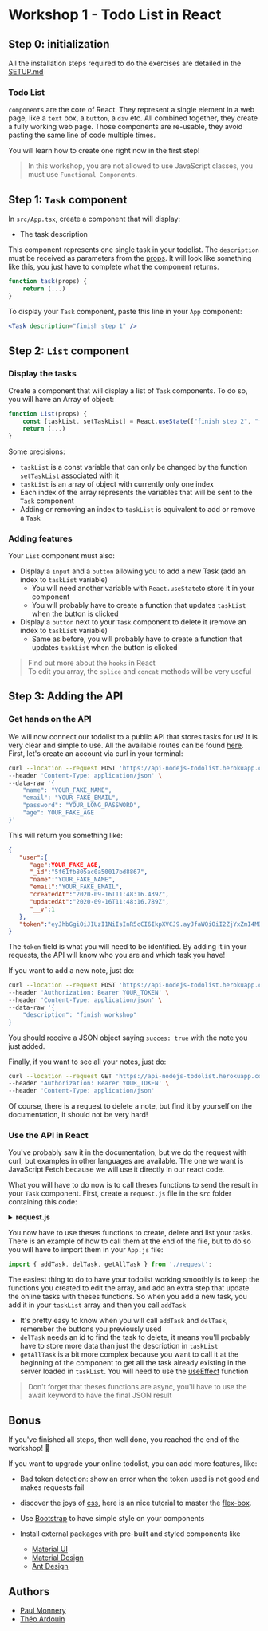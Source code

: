 # Workshop 1 - Todo List in React

## Step 0: initialization

All the installation steps required to do the exercises are detailed in the [SETUP.md](./SETUP.md)

### Todo List

`components` are the core of React. They represent a single element in a web page, like a `text` box, a `button`, a `div` etc. All combined together, they create a fully working web page. Those components are re-usable,  they avoid pasting the same line of code multiple times.  

You will learn how to create one right now in the first step!

> In this workshop, you are not allowed to use JavaScript classes, you must use `Functional Components`.

## Step 1: `Task` component

In `src/App.tsx`, create a component that will display:

- The task description

This component represents one single task in your todolist. The `description`  must be received as parameters from the [props](https://fr.reactjs.org/docs/components-and-props.html).  It will look like something like this, you just have to complete what the component returns.

```jsx
function task(props) {
    return (...)
}
```

To display your `Task` component, paste this line in your `App` component:

```jsx
<Task description="finish step 1" />
```

## Step 2: `List` component

### Display the tasks

Create a component that will display a list of `Task` components. To do so, you will have an Array of object:

```js
function List(props) {
	const [taskList, setTaskList] = React.useState(["finish step 2", "finish step 3"]);
    return (...)
}
```
Some precisions:

- `taskList` is a const variable that can only be changed by the function  `setTaskList` associated with it
- `taskList` is an array of object with currently only one index
- Each index of the array represents the variables that will be sent to the `Task` component
- Adding or removing an index to `taskList` is equivalent to add or remove a `Task`

### Adding features

Your `List` component must also:

- Display a `input` and a `button` allowing you to add a new Task (add an index to `taskList` variable)
  - You will need another variable with `React.useState`to store it in your component
  - You will probably have to create a function that updates `taskList` when the button is clicked
- Display a `button` next to your `Task` component to delete it (remove an index to `taskList` variable)
  - Same as before, you will probably have to create a function that updates `taskList` when the button is clicked

> Find out more about the `hooks` in React  
> To edit you array, the `splice` and `concat` methods will be very useful



## Step 3: Adding the API

### Get hands on the API

We will now connect our todolist to a public API that stores tasks for us! It is very clear and simple to use. All the available routes can be found [here](https://documenter.getpostman.com/view/8858534/SW7dX7JG?version=latest#627465c4-0b9f-4306-8897-038268188093). First, let's create an account via curl in your terminal:

```sh
curl --location --request POST 'https://api-nodejs-todolist.herokuapp.com/user/register' \
--header 'Content-Type: application/json' \
--data-raw '{
	"name": "YOUR_FAKE_NAME",
	"email": "YOUR_FAKE_EMAIL",
	"password": "YOUR_LONG_PASSWORD",
	"age": YOUR_FAKE_AGE
}'
```

This will return you something like:

```json
{
   "user":{
      "age":YOUR_FAKE_AGE,
      "_id":"5f61fb805ac0a50017bd8867",
      "name":"YOUR_FAKE_NAME",
      "email":"YOUR_FAKE_EMAIL",
      "createdAt":"2020-09-16T11:48:16.439Z",
      "updatedAt":"2020-09-16T11:48:16.789Z",
      "__v":1
   },
   "token":"eyJhbGgiOiJIUzI1NiIsInR5cCI6IkpXVCJ9.ayJfaWQiOiI2ZjYxZmI4MDVpYzBhNTAwMTdiZPg4NjciLCJpYXQiOjE2MDAyNTY4OTZ9.2skAVYPi4vS2bDd0dQN9Melu9aqNY-13APzyqyQ9Q-4"
}
```

The `token` field is what you will need to be identified. By adding it in your requests, the API will know who you are and which task you have!

If you want to add a new note, just do:

```sh
curl --location --request POST 'https://api-nodejs-todolist.herokuapp.com/task' \
--header 'Authorization: Bearer YOUR_TOKEN' \
--header 'Content-Type: application/json' \
--data-raw '{
	"description": "finish workshop"
}
```

You should receive a JSON object saying `succes: true` with the note you just added.

Finally, if you want to see all your notes, just do:

```sh
curl --location --request GET 'https://api-nodejs-todolist.herokuapp.com/task' \
--header 'Authorization: Bearer YOUR_TOKEN' \
--header 'Content-Type: application/json'
```

Of course, there is a request to delete a note, but find it by yourself on the documentation, it should not be very hard!

### Use the API in React

You've probably saw it in the documentation, but we do the request with curl, but examples in other languages are available. The one we want is JavaScript Fetch because we will use it directly in our react code.

What you will have to do now is to call theses functions to send the result in your `Task` component. First, create a `request.js` file in the `src` folder containing this code:

<Details><Summary><strong>request.js</strong></Summary>

```js
/* eslint-disable */
const fetch = require('node-fetch');

const TOKEN = 'YOUR_TOKEN';

// based on this public API
// https://documenter.getpostman.com/view/8858534/SW7dX7JG?version=latest#intro

export async function addTask(token, description) {
  const raw = JSON.stringify({ description });
  const requestOptions = {
    method: 'POST',
    headers: {
      'Content-Type': 'application/json',
      Authorization: `Bearer ${token}`,
    },
    body: raw,
    redirect: 'follow',
  };

  const tasks = await fetch('https://api-nodejs-todolist.herokuapp.com/task', requestOptions);
  const list = await tasks.json();
  return list;
}

export async function delTask(token, id) {
  const requestOptions = {
    method: 'DELETE',
    headers: {
      'Content-Type': 'application/json',
      Authorization: `Bearer ${token}`,
    },
    redirect: 'follow',
  };

  const tasks = await fetch(`https://api-nodejs-todolist.herokuapp.com/task/${id}`, requestOptions);
  const list = await tasks.json();
  return list;
}

export async function getAllTask(token) {
  const requestOptions = {
    method: 'GET',
    headers: {
      'Content-Type': 'application/json',
      Authorization: `Bearer ${token}`,
    },
    redirect: 'follow',
  };

  const tasks = await fetch('https://api-nodejs-todolist.herokuapp.com/task', requestOptions);
  const list = await tasks.json();
  return list;
}

// Example of how to use the functions
async function main() {
  const newTask = await addTask(TOKEN, 'new Task');
  console.log(newTask);
  const tasks = await getAllTask(TOKEN);
  console.log(tasks);
  const deletedTask = await delTask(TOKEN, newTask.data._id);
  console.log(deletedTask);
}
```

</Details>

You now have to use theses functions to create, delete and list your tasks. There is an example of how to call them at the end of the file, but to do so you will have to import them in your `App.js` file:

```js
import { addTask, delTask, getAllTask } from './request'; 
```

The easiest thing to do to have your todolist working smoothly is to keep the functions you created to edit the array, and add an extra step that update the online tasks with theses functions. So when you add a new task, you add it in your `taskList` array and then you call `addTask`

- It's pretty easy to know when you will call `addTask` and  `delTask`, remember the buttons you previously used
- `delTask` needs an id to find the task to delete, it means you'll probably have to store more data than just the description in `taskList`
- `getAllTask` is a bit more complex because you want to call it at the beginning of the component to get all the task already existing in the server loaded in `taskList`. You will need to use the [useEffect](https://reactjs.org/docs/hooks-effect.html) function 

> Don't forget that theses functions are async, you'll have to use the await keyword to have the final JSON result


## Bonus

If you've finished all steps, then well done, you reached the end of the workshop! :clap:

If you want to upgrade your online todolist, you can add more features, like:

- Bad token detection: show an error when the token used is not good and makes requests fail

- discover the joys of [css](https://malcoded.com/posts/react-component-style/), here is an nice tutorial to master the [flex-box](https://flexboxfroggy.com/#fr).
- Use [Bootstrap](https://getbootstrap.com/) to have simple style on your components
- Install external packages with pre-built and styled components like
  - [Material UI](https://material-ui.com/)
  - [Material Design](https://material.io/design/)
  - [Ant Design](https://ant.design/)


## Authors
- [Paul Monnery](https://github.com/PaulMonnery/)
- [Théo Ardouin](https://github.com/Qwexta)
